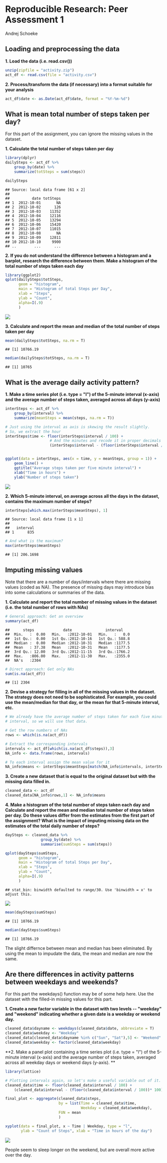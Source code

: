 # Reproducible Research: Peer Assessment 1
Andrej Schoeke  


## Loading and preprocessing the data
**1. Load the data (i.e. read.csv())**

```r
unzip(zipfile = "activity.zip")
act_df <- read.csv(file = "activity.csv")
```

**2. Process/transform the data (if necessary) into a format suitable for your analysis**


```r
act_df$date <- as.Date(act_df$date, format = "%Y-%m-%d")
```

## What is mean total number of steps taken per day?
For this part of the assignment, you can ignore the missing values in the dataset.

**1. Calculate the total number of steps taken per day**

```r
library(dplyr)
dailySteps <- act_df %>% 
    group_by(date) %>%
    summarize(totSteps = sum(steps))

dailySteps
```

```
## Source: local data frame [61 x 2]
## 
##          date totSteps
## 1  2012-10-01       NA
## 2  2012-10-02      126
## 3  2012-10-03    11352
## 4  2012-10-04    12116
## 5  2012-10-05    13294
## 6  2012-10-06    15420
## 7  2012-10-07    11015
## 8  2012-10-08       NA
## 9  2012-10-09    12811
## 10 2012-10-10     9900
## ..        ...      ...
```
 **2. If you do not understand the difference between a histogram and a barplot, research the difference between them. Make a histogram of the total number of steps taken each day**
 

```r
library(ggplot2)
qplot(dailySteps$totSteps, 
      geom = "histogram", 
      main = "Histogram of total Steps per Day", 
      xlab = "Steps", 
      ylab = "Count",
      alpha=I(.9)
      )
```

![](PA1_template_files/figure-html/unnamed-chunk-4-1.png) 

**3. Calculate and report the mean and median of the total number of steps taken per day**

```r
mean(dailySteps$totSteps, na.rm = T)
```

```
## [1] 10766.19
```

```r
median(dailySteps$totSteps, na.rm = T)
```

```
## [1] 10765
```

## What is the average daily activity pattern?

**1. Make a time series plot (i.e. type = "l") of the 5-minute interval (x-axis) and the average number of steps taken, averaged across all days (y-axis)**

```r
interSteps <- act_df %>%
    group_by(interval) %>%
    summarize(meanSteps = mean(steps, na.rm = T))

# Just using the interval as axis is skewing the result slightly.
# So, we extract the hour
interSteps$time <- floor(interSteps$interval / 100) +
                    # And the minutes and recode it in proper decimals
                    (interSteps$interval - (floor(interSteps$interval / 100))* 100) / 60


ggplot(data = interSteps, aes(x = time, y = meanSteps, group = 1)) +
    geom_line() +
    ggtitle("Average steps taken per five minute interval") +
    xlab("Time in hours") +
    ylab("Number of steps taken") 
```

![](PA1_template_files/figure-html/unnamed-chunk-6-1.png) 

**2. Which 5-minute interval, on average across all the days in the dataset, contains the maximum number of steps?**

```r
interSteps[which.max(interSteps$meanSteps), 1]
```

```
## Source: local data frame [1 x 1]
## 
##   interval
## 1      835
```

```r
# And what is the maximum?
max(interSteps$meanSteps)
```

```
## [1] 206.1698
```

## Imputing missing values

Note that there are a number of days/intervals where there are missing values (coded as NA). The presence of missing days may introduce bias into some calculations or summaries of the data.

**1. Calculate and report the total number of missing values in the dataset (i.e. the total number of rows with NAs)**


```r
# General approach: Get an overview
summary(act_df)
```

```
##      steps             date               interval     
##  Min.   :  0.00   Min.   :2012-10-01   Min.   :   0.0  
##  1st Qu.:  0.00   1st Qu.:2012-10-16   1st Qu.: 588.8  
##  Median :  0.00   Median :2012-10-31   Median :1177.5  
##  Mean   : 37.38   Mean   :2012-10-31   Mean   :1177.5  
##  3rd Qu.: 12.00   3rd Qu.:2012-11-15   3rd Qu.:1766.2  
##  Max.   :806.00   Max.   :2012-11-30   Max.   :2355.0  
##  NA's   :2304
```

```r
# Direct approach: Get only NAs
sum(is.na(act_df))
```

```
## [1] 2304
```

**2. Devise a strategy for filling in all of the missing values in the dataset. The strategy does not need to be sophisticated. For example, you could use the mean/median for that day, or the mean for that 5-minute interval, etc.**




```r
# We already have the average number of steps taken for each five minute 
# interval, so we will use that data.

# Get the row numbers of NAs
rows <- which(is.na(act_df))

# Extract the corresponding intervals
intervals <- act_df[which(is.na(act_df$steps)),3]
NA_info <- data.frame(rows, intervals)

# To each interval assign the mean value for it
NA_info$means <- interSteps$meanSteps[match(NA_info$intervals, interSteps$interval)]
```


**3. Create a new dataset that is equal to the original dataset but with the missing data filled in.**


```r
cleaned_data <- act_df
cleaned_data[NA_info$rows,1] <- NA_info$means
```

**4. Make a histogram of the total number of steps taken each day and Calculate and report the mean and median total number of steps taken per day. Do these values differ from the estimates from the first part of the assignment? What is the impact of imputing missing data on the estimates of the total daily number of steps?**


```r
daySteps <- cleaned_data %>% 
                group_by(date) %>% 
                summarise(sumSteps = sum(steps))

qplot(daySteps$sumSteps, 
      geom = "histogram", 
      main = "Histogram of total Steps per Day", 
      xlab = "Steps", 
      ylab = "Count",
      alpha=I(.9)
      )
```

```
## stat_bin: binwidth defaulted to range/30. Use 'binwidth = x' to adjust this.
```

![](PA1_template_files/figure-html/unnamed-chunk-11-1.png) 

```r
mean(daySteps$sumSteps)
```

```
## [1] 10766.19
```

```r
median(daySteps$sumSteps)
```

```
## [1] 10766.19
```
The slight differnce between mean and median has been eliminated. By using the mean to impudate the data, the mean and median are now the same.

## Are there differences in activity patterns between weekdays and weekends?
For this part the weekdays() function may be of some help here. Use the dataset with the filled-in missing values for this part.

**1. Create a new factor variable in the dataset with two levels -- "weekday" and "weekend" indicating whether a given date is a weekday or weekend day.**


```r
cleaned_data$dayname <- weekdays(cleaned_data$date, abbreviate = T)
cleaned_data$weekday <- "Weekday"
cleaned_data[cleaned_data$dayname %in% c("Sun", "Sat"),5] <- "Weekend"
cleaned_data$weekday <- factor(cleaned_data$weekday)
```



**2. Make a panel plot containing a time series plot (i.e. type = "l") of the 5-minute interval (x-axis) and the average number of steps taken, averaged across all weekday days or weekend days (y-axis). **


```r
library(lattice)

# Plotting intervals again, so let's make a useful variable out of it.
cleaned_data$time <- floor(cleaned_data$interval / 100) + 
    (cleaned_data$interval - (floor(cleaned_data$interval / 100))* 100) / 60

final_plot <- aggregate(cleaned_data$steps, 
                        by = list(Time = cleaned_data$time, 
                                  Weekday = cleaned_data$weekday), 
                        FUN = mean
                        )

xyplot(data = final_plot, x ~ Time | Weekday, type = "l", 
       ylab = "Count of Steps", xlab = "Time in hours of the day")
```

![](PA1_template_files/figure-html/unnamed-chunk-13-1.png) 

People seem to sleep longer on the weekend, but are overall more active over the day. 
